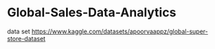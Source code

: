 # Global-Sales-Data-Analytics
data set 
https://www.kaggle.com/datasets/apoorvaappz/global-super-store-dataset 

